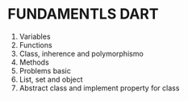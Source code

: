 # FUNDAMENTLS DART
 1. Variables
 2. Functions
 3. Class, inherence and polymorphismo
 4. Methods
 5. Problems basic
 6. List, set and object
 7. Abstract class and implement property for class
 